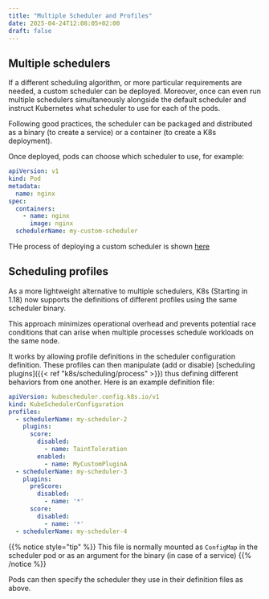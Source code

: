 ```yaml
---
title: "Multiple Scheduler and Profiles"
date: 2025-04-24T12:08:05+02:00
draft: false
---
```


## Multiple schedulers

If a different scheduling algorithm, or more particular requirements are needed, a custom scheduler can be deployed. Moreover, once can even run multiple schedulers simultaneously alongside the default scheduler and instruct Kubernetes what scheduler to use for each of the pods.

Following good practices, the scheduler can be packaged and distributed as a binary (to create a service) or a container (to create a K8s deployment). 

Once deployed, pods can choose which scheduler to use, for example:

```yaml
apiVersion: v1
kind: Pod
metadata:
  name: nginx
spec:
  containers:
    - name: nginx
      image: nginx
  schedulerName: my-custom-scheduler
```

THe process of deploying a custom scheduler is shown [here](https://kubernetes.io/docs/tasks/extend-kubernetes/configure-multiple-schedulers/)


## Scheduling profiles

As a more lightweight alternative to multiple schedulers, K8s (Starting in 1.18) now supports the definitions of different profiles using the same scheduler binary. 

This approach minimizes operational overhead and prevents potential race conditions that can arise when multiple processes schedule workloads on the same node.

It works by allowing profile definitions in the scheduler configuration definition. These profiles can then manipulate (add or disable) [scheduling plugins]({{< ref "k8s/scheduling/process" >}}) thus defining different behaviors from one another. Here is an example definition file:

```yaml
apiVersion: kubescheduler.config.k8s.io/v1
kind: KubeSchedulerConfiguration
profiles:
  - schedulerName: my-scheduler-2
    plugins:
      score:
        disabled:
          - name: TaintToleration
        enabled:
          - name: MyCustomPluginA
  - schedulerName: my-scheduler-3
    plugins:
      preScore:
        disabled:
          - name: '*'
      score:
        disabled:
          - name: '*'
  - schedulerName: my-scheduler-4
```

{{% notice style="tip" %}}
This file is normally mounted as `ConfigMap` in the scheduler pod or as an argument for the binary (in case of a service)
{{% /notice %}}

Pods can then specify the scheduler they use in their definition files as above. 